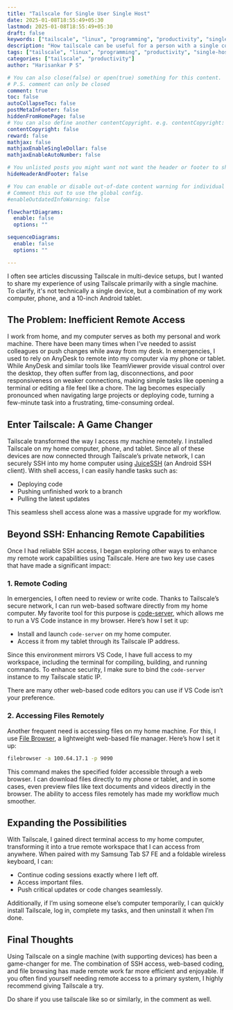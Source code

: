 ```yaml
---
title: "Tailscale for Single User Single Host"
date: 2025-01-08T18:55:49+05:30
lastmod: 2025-01-08T18:55:49+05:30
draft: false
keywords: ["tailscale", "linux", "programming", "productivity", "single-host"]
description: "How tailscale can be useful for a person with a single computer"
tags: ["tailscale", "linux", "programming", "productivity", "single-host"]
categories: ["tailscale", "productivity"]
author: "Harisankar P S"

# You can also close(false) or open(true) something for this content.
# P.S. comment can only be closed
comment: true
toc: false
autoCollapseToc: false
postMetaInFooter: false
hiddenFromHomePage: false
# You can also define another contentCopyright. e.g. contentCopyright: "This is another copyright."
contentCopyright: false
reward: false
mathjax: false
mathjaxEnableSingleDollar: false
mathjaxEnableAutoNumber: false

# You unlisted posts you might want not want the header or footer to show
hideHeaderAndFooter: false

# You can enable or disable out-of-date content warning for individual post.
# Comment this out to use the global config.
#enableOutdatedInfoWarning: false

flowchartDiagrams:
  enable: false
  options: ""

sequenceDiagrams:
  enable: false
  options: ""

---
```

I often see articles discussing Tailscale in multi-device setups, but I wanted to share my experience of using Tailscale primarily with a single machine. To clarify, it's not technically a single device, but a combination of my work computer, phone, and a 10-inch Android tablet.

## The Problem: Inefficient Remote Access

I work from home, and my computer serves as both my personal and work machine. There have been many times when I’ve needed to assist colleagues or push changes while away from my desk. In emergencies, I used to rely on AnyDesk to remote into my computer via my phone or tablet. While AnyDesk and similar tools like TeamViewer provide visual control over the desktop, they often suffer from lag, disconnections, and poor responsiveness on weaker connections, making simple tasks like opening a terminal or editing a file feel like a chore. The lag becomes especially pronounced when navigating large projects or deploying code, turning a few-minute task into a frustrating, time-consuming ordeal.

<!--more-->

## Enter Tailscale: A Game Changer

Tailscale transformed the way I access my machine remotely. I installed Tailscale on my home computer, phone, and tablet. Since all of these devices are now connected through Tailscale’s private network, I can securely SSH into my home computer using [JuiceSSH](https://juicessh.com/) (an Android SSH client). With shell access, I can easily handle tasks such as:

- Deploying code
- Pushing unfinished work to a branch
- Pulling the latest updates

This seamless shell access alone was a massive upgrade for my workflow.

## Beyond SSH: Enhancing Remote Capabilities

Once I had reliable SSH access, I began exploring other ways to enhance my remote work capabilities using Tailscale. Here are two key use cases that have made a significant impact:

### 1. Remote Coding

In emergencies, I often need to review or write code. Thanks to Tailscale’s secure network, I can run web-based software directly from my home computer. My favorite tool for this purpose is [code-server](https://github.com/coder/code-server), which allows me to run a VS Code instance in my browser. Here’s how I set it up:

- Install and launch `code-server` on my home computer.
- Access it from my tablet through its Tailscale IP address.

Since this environment mirrors VS Code, I have full access to my workspace, including the terminal for compiling, building, and running commands. To enhance security, I make sure to bind the `code-server` instance to my Tailscale static IP.

There are many other web-based code editors you can use if VS Code isn’t your preference.

### 2. Accessing Files Remotely

Another frequent need is accessing files on my home machine. For this, I use [File Browser](https://filebrowser.org/), a lightweight web-based file manager. Here’s how I set it up:

```sh
filebrowser -a 100.64.17.1 -p 9090
```

This command makes the specified folder accessible through a web browser. I can download files directly to my phone or tablet, and in some cases, even preview files like text documents and videos directly in the browser. The ability to access files remotely has made my workflow much smoother.

## Expanding the Possibilities

With Tailscale, I gained direct terminal access to my home computer, transforming it into a true remote workspace that I can access from anywhere. When paired with my Samsung Tab S7 FE and a foldable wireless keyboard, I can:

- Continue coding sessions exactly where I left off.
- Access important files.
- Push critical updates or code changes seamlessly.

Additionally, if I’m using someone else’s computer temporarily, I can quickly install Tailscale, log in, complete my tasks, and then uninstall it when I’m done.

## Final Thoughts

Using Tailscale on a single machine (with supporting devices) has been a game-changer for me. The combination of SSH access, web-based coding, and file browsing has made remote work far more efficient and enjoyable. If you often find yourself needing remote access to a primary system, I highly recommend giving Tailscale a try.

Do share if you use tailscale like so or similarly, in the comment as well.

